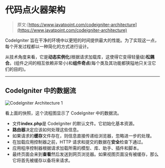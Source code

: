 # 代码点火器架构

> 原文:[https://www.javatpoint.com/codeigniter-architecture](https://www.javatpoint.com/codeigniter-architecture)

CodeIgniter 旨在干净的环境中以更短的时间提供最大的性能。为了实现这一点，每个开发过程都以一种简化的方式进行设计。

从技术角度来看，它是**动态实例化**(根据请求加载库，这使得它变得轻量级)**松耦合**。(组件之间的相互依赖非常小)和**组件奇点**(每个类及其功能都狭隘地只关注它们的目的)。

* * *

## CodeIgniter 中的数据流

![Codelgniter Architecture 1](../Images/62a0bd8760d846092a75c2f74486901d.png)

看上面的快照，这个流程图显示了 CodeIgniter 中的数据流。

*   文件**index.php**是 CodeIgniter 的默认文件。它初始化基本资源。
*   **路由器**决定应该如何处理这些信息。
*   如果请求的**缓存**文件存在，则信息直接传递给浏览器，忽略进一步的处理。
*   在加载应用控制器之前，HTTP 请求和提交的数据在**安全**检查下通过。
*   应用程序控制器根据请求加载所需的模型、库、助手、插件和脚本。
*   最终页面会来到**查看**然后发送到网页浏览器。如果视图页面没有被缓存，那么它将首先被缓存以备将来请求。